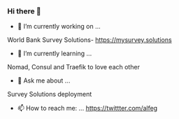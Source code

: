 ### Hi there 👋

- 🔭 I’m currently working on ...

World Bank Survey Solutions- https://mysurvey.solutions

- 🌱 I’m currently learning ...

Nomad, Consul and Traefik to love each other

- 💬 Ask me about ...

Survey Solutions deployment

- 📫 How to reach me: ...
https://twittter.com/alfeg


<!--
**alfeg/alfeg** is a ✨ _special_ ✨ repository because its `README.md` (this file) appears on your GitHub profile.

Here are some ideas to get you started:

- 🔭 I’m currently working on ...
World Bank Survey Solutions

- 🌱 I’m currently learning ...
Nomad, Consul and Traefik to love each other

- 👯 I’m looking to collaborate on ...
- 💬 Ask me about ...
C#

- 📫 How to reach me: ...
https://twittter.com/alfeg

-->
